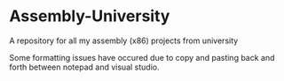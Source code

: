# Assembly-University
A repository for all my assembly (x86) projects from university

Some formatting issues have occured due to copy and pasting back and forth between notepad and visual studio.
